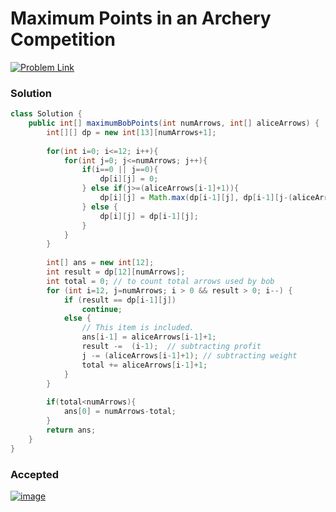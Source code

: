#  Maximum Points in an Archery Competition

[![Problem Link](https://img.shields.io/badge/-LeetCode-FFA116?style=for-the-badge&logo=LeetCode&logoColor=black)](https://leetcode.com/problems/maximum-points-in-an-archery-competition/)



### Solution
```java
class Solution {
    public int[] maximumBobPoints(int numArrows, int[] aliceArrows) {
        int[][] dp = new int[13][numArrows+1];
        
        for(int i=0; i<=12; i++){
            for(int j=0; j<=numArrows; j++){
                if(i==0 || j==0){
                    dp[i][j] = 0;
                } else if(j>=(aliceArrows[i-1]+1)){
                    dp[i][j] = Math.max(dp[i-1][j], dp[i-1][j-(aliceArrows[i-1]+1)]+(i-1));
                } else {
                    dp[i][j] = dp[i-1][j];
                }
            }
        }
        
        int[] ans = new int[12];
        int result = dp[12][numArrows];
        int total = 0; // to count total arrows used by bob
        for (int i=12, j=numArrows; i > 0 && result > 0; i--) {
            if (result == dp[i-1][j])
                continue;
            else {
                // This item is included.
                ans[i-1] = aliceArrows[i-1]+1;
                result -=  (i-1);  // subtracting profit
                j -= (aliceArrows[i-1]+1); // subtracting weight
                total += aliceArrows[i-1]+1; 
            }
        }
        
        if(total<numArrows){
            ans[0] = numArrows-total;
        }
        return ans;
    }
}

```



### Accepted
[![image](https://user-images.githubusercontent.com/98543049/211199804-34e503e2-219f-4f4d-9aab-ad2176a6ac03.png)](https://leetcode.com/submissions/detail/874073172/)

